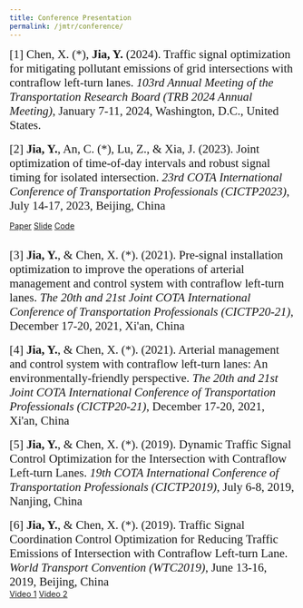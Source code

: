 ```yaml
---
title: Conference Presentation
permalink: /jmtr/conference/
---
```


<style>
.intro{
font-family:times;
font-size:21px;
}
</style>

<div class="intro">
[1] Chen, X. (*), <b>Jia, Y.</b> (2024). Traffic signal optimization for mitigating pollutant emissions of grid intersections with contraflow
left-turn lanes. <i>103rd Annual Meeting of the Transportation
Research Board (TRB 2024 Annual Meeting)</i>, January 7-11, 2024, Washington, D.C., United States.
</div>
<br>

<div class="intro">
[2] <b>Jia, Y.</b>, An, C. (*), Lu, Z., & Xia, J. (2023). Joint optimization of time-of-day intervals and robust signal timing for isolated intersection. <i>23rd COTA International Conference of Transportation Professionals (CICTP2023)</i>, July 14-17, 2023, Beijing, China
</div>

<a href="https://ascelibrary.org/doi/10.1061/9780784484869.214" class="btn btn-primary active" aria-pressed="true">Paper</a>
<a href="https://yunqing-jia.github.io/Jerland/jmtr/JMTR_2204S.pdf" class="btn btn-success active" aria-pressed="true">Slide</a>
<a href="https://github.com/Yunqing-Jia/JMTR_2204C" class="btn btn-info active" aria-pressed="true">Code</a>

<br>
<div class="intro">
[3] <b>Jia, Y.</b>, & Chen, X. (*). (2021). Pre-signal installation optimization to improve the operations of arterial management and control system with contraflow left-turn lanes. <i>The 20th and 21st Joint COTA International Conference of Transportation Professionals (CICTP20-21)</i>, December 17-20, 2021, Xi'an, China
</div>
<br>
<div class="intro">
[4] <b>Jia, Y.</b>, & Chen, X. (*). (2021). Arterial management and control system with contraflow left-turn lanes: An environmentally-friendly perspective. <i>The 20th and 21st Joint COTA International Conference of Transportation Professionals (CICTP20-21)</i>, December 17-20, 2021, Xi'an, China
</div>
<br>
<div class="intro">
[5] <b>Jia, Y.</b>, & Chen, X. (*). (2019). Dynamic Traffic Signal Control Optimization for the Intersection with Contraflow Left-turn Lanes. <i>19th COTA International Conference of Transportation Professionals (CICTP2019)</i>, July 6-8, 2019, Nanjing, China
</div>
<br>
<div class="intro">
[6] <b>Jia, Y.</b>, & Chen, X. (*). (2019). Traffic Signal Coordination Control Optimization for Reducing Traffic Emissions of Intersection with Contraflow Left-turn Lane. <i>World Transport Convention (WTC2019)</i>, June 13-16, 2019, Beijing, China
</div>
<a href="https://yunqing-jia.github.io/Jerland/assets/JMTR_2019V1.mp4" class="btn btn-warning active" aria-pressed="true">Video 1</a>
<a href="https://yunqing-jia.github.io/Jerland/assets/JMTR_2019V2.mp4" class="btn btn-warning active" aria-pressed="true">Video 2</a>
